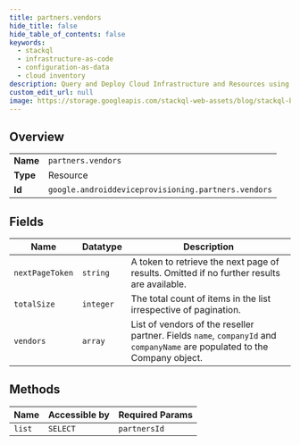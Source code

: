 ```yaml
---
title: partners.vendors
hide_title: false
hide_table_of_contents: false
keywords:
  - stackql
  - infrastructure-as-code
  - configuration-as-data
  - cloud inventory
description: Query and Deploy Cloud Infrastructure and Resources using SQL
custom_edit_url: null
image: https://storage.googleapis.com/stackql-web-assets/blog/stackql-blog-post-featured-image.png
---
```

  
    

## Overview
<table><tbody>
<tr><td><b>Name</b></td><td><code>partners.vendors</code></td></tr>
<tr><td><b>Type</b></td><td>Resource</td></tr>
<tr><td><b>Id</b></td><td><code>google.androiddeviceprovisioning.partners.vendors</code></td></tr>
</tbody></table>

## Fields
| Name | Datatype | Description |
| ---- | -------- | ----------- |
| `nextPageToken` | `string` | A token to retrieve the next page of results. Omitted if no further results are available. |
| `totalSize` | `integer` | The total count of items in the list irrespective of pagination. |
| `vendors` | `array` | List of vendors of the reseller partner. Fields `name`, `companyId` and `companyName` are populated to the Company object. |
## Methods
| Name | Accessible by | Required Params |
| ---- | ------------- | --------------- |
| `list` | `SELECT` | `partnersId` |
